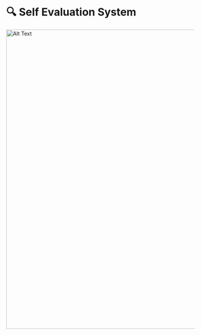 # 🔍 **Self Evaluation System**

<img src="../Data_file/AI_design_patterns.gif" alt="Alt Text" width="700" height="800" />





